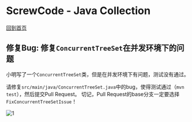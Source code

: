 # ScrewCode - Java Collection 

[回到首页](https://github.com/screwcode/JavaCollection)

## 修复Bug: 修复`ConcurrentTreeSet`在并发环境下的问题

小明写了一个`ConcurrentTreeSet`类，但是在并发环境下有问题，测试没有通过。

请修复`src/main/java/ConcurrentTreeSet.java`中的bug，使得测试通过（`mvn test`），然后提交Pull Request。
切记，Pull Request的base分支一定要选择`FixConcurrentTreeSetIssue`！

![1](https://raw.githubusercontent.com/screwcode/SumOfTwoIntegers/master/images/compare-pr.png)